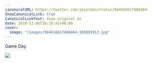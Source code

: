 ```yaml
---
canonicalURL: https://twitter.com/jmjordan/status/944416617406464
ShowCanonicalLink: true
CanonicalLinkText: View original on
date: 2010-11-06T16:15:41+00:00
cover:
  image: "/images/944416617406464-188893912.jpg"
---
```

Game Day.

![](/images/944416617406464-188893912.jpg)